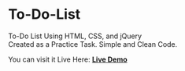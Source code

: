 # To-Do-List
To-Do List Using HTML, CSS, and jQuery
<br>Created as a Practice Task. Simple and Clean Code.

You can visit it Live Here: <b> <a href="https://zainashrafofficial.github.io/To-Do-List/" target="_blank"> Live Demo </a> </b>
